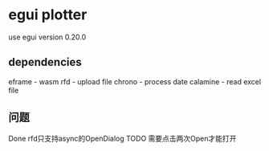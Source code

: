 # egui plotter
use egui version 0.20.0

## dependencies
eframe - wasm
rfd - upload file
chrono - process date
calamine - read excel file

## 问题
Done rfd只支持async的OpenDialog
TODO
需要点击两次Open才能打开
